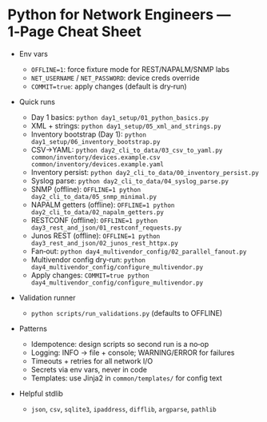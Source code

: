 # Python for Network Engineers — 1‑Page Cheat Sheet

- Env vars
  - `OFFLINE=1`: force fixture mode for REST/NAPALM/SNMP labs
  - `NET_USERNAME` / `NET_PASSWORD`: device creds override
  - `COMMIT=true`: apply changes (default is dry‑run)

- Quick runs
  - Day 1 basics: `python day1_setup/01_python_basics.py`
  - XML + strings: `python day1_setup/05_xml_and_strings.py`
  - Inventory bootstrap (Day 1): `python day1_setup/06_inventory_bootstrap.py`
  - CSV→YAML: `python day2_cli_to_data/03_csv_to_yaml.py common/inventory/devices.example.csv common/inventory/devices.example.yaml`
  - Inventory persist: `python day2_cli_to_data/00_inventory_persist.py`
  - Syslog parse: `python day2_cli_to_data/04_syslog_parse.py`
  - SNMP (offline): `OFFLINE=1 python day2_cli_to_data/05_snmp_minimal.py`
  - NAPALM getters (offline): `OFFLINE=1 python day2_cli_to_data/02_napalm_getters.py`
  - RESTCONF (offline): `OFFLINE=1 python day3_rest_and_json/01_restconf_requests.py`
  - Junos REST (offline): `OFFLINE=1 python day3_rest_and_json/02_junos_rest_httpx.py`
  - Fan‑out: `python day4_multivendor_config/02_parallel_fanout.py`
  - Multivendor config dry‑run: `python day4_multivendor_config/configure_multivendor.py`
  - Apply changes: `COMMIT=true python day4_multivendor_config/configure_multivendor.py`

- Validation runner
  - `python scripts/run_validations.py` (defaults to OFFLINE)

- Patterns
  - Idempotence: design scripts so second run is a no‑op
  - Logging: INFO → file + console; WARNING/ERROR for failures
  - Timeouts + retries for all network I/O
  - Secrets via env vars, never in code
  - Templates: use Jinja2 in `common/templates/` for config text

- Helpful stdlib
  - `json`, `csv`, `sqlite3`, `ipaddress`, `difflib`, `argparse`, `pathlib`
